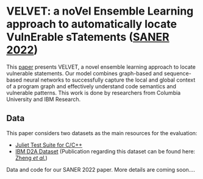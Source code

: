 # VELVET: a noVel Ensemble Learning approach to automatically locate VulnErable sTatements ([SANER 2022](https://saner2022.uom.gr/restrack))

This [paper](https://arxiv.org/abs/2112.10893) presents VELVET, a novel ensemble learning approach to locate vulnerable statements. Our model combines graph-based and sequence-based neural networks to successfully capture the local and global context of a program graph and effectively understand code semantics and vulnerable patterns. This work is done by researchers from Columbia University and IBM Research.

## Data

This paper considers two datasets as the main resources for the evaluation:
* [Juliet Test Suite for C/C++](https://samate.nist.gov/SRD/testsuite.php)
* [IBM D2A Dataset](https://developer.ibm.com/exchanges/data/all/d2a/) (Publication regarding this dataset can be found here: [Zheng _et al._](https://conf.researchr.org/details/icse-2021/icse-2021-Software-Engineering-in-Practice/28/D2A-A-Dataset-Built-for-AI-Based-Vulnerability-Detection-Methods-Using-Differential-))

Data and code for our SANER 2022 paper. More details are coming soon....
